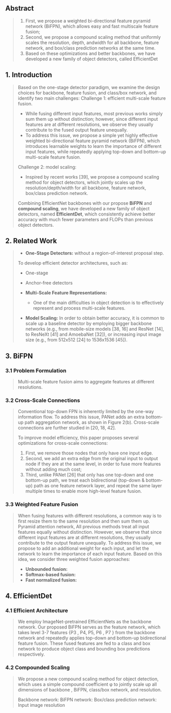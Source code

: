 
## Abstract
> 1. First, we propose a weighted bi-directional feature pyramid network (BiFPN), which allows easy and fast multiscale feature fusion;
> 2. Second, we propose a compound scaling method that uniformly scales the resolution, depth, andwidth for all backbone, 
> feature network, and box/class prediction networks at the same time.
> 3.  Based on these optimizations and better backbones, we have developed a new family of object detectors, called EfficientDet

## 1. Introduction
> Based on the one-stage detector paradigm, we examine the design choices for backbone, feature fusion, and class/box network, 
> and identify two main challenges:
> Challenge 1: efficient multi-scale feature fusion.
>   * While fusing different input features, most previous works simply sum them up without distinction; however, since different 
> input features are at different resolutions, we observe they usually contribute to the fused output feature unequally. 
>   * To address this issue, we propose a simple yet highly effective weighted bi-directional feature pyramid network (BiFPN), 
> which introduces learnable weights to learn the importance of different input features, while repeatedly applying top-down 
> and bottom-up multi-scale feature fusion.
> 
> Challenge 2: model scaling:
>   * Inspired by recent works [39], we propose a compound scaling method for object detectors, which jointly scales up 
> the resolution/depth/width for all backbone, feature network, box/class prediction network.
>
> Combining EfficientNet backbones with our propose **BiFPN** and **compound scaling**, we have developed a new family of object detectors, 
> named **EfficientDet**, which consistently achieve better accuracy with much fewer parameters and FLOPs than previous object detectors.


## 2. Related Work
> * **One-Stage Detectors:** without a region-of-interest proposal step.
> 
> To develop efficient detector architectures, such as:
> * One-stage
> * Anchor-free detectors
>
> * **Multi-Scale Feature Representations:** 
>   * One of the main difficulties in object detection is to effectively represent and process multi-scale features.
> 
> * **Model Scaling:** In order to obtain better accuracy, it is common to scale up a baseline detector by employing bigger 
> backbone networks (e.g., from mobile-size models [38, 16] and ResNet [14], to ResNeXt [41] and AmoebaNet [32]), 
> or increasing input image size (e.g., from 512x512 [24] to 1536x1536 [45]). 


## 3. BiFPN
### 3.1 Problem Formulation
> Multi-scale feature fusion aims to aggregate features at different resolutions.

### 3.2 Cross-Scale Connections
> Conventional top-down FPN is inherently limited by the one-way information flow. To address this issue, PANet adds an 
> extra bottom-up path aggregation network, as shown in Figure 2(b). Cross-scale connections are further studied in [20, 18, 42]. 
>
> To improve model efficiency, this paper proposes several optimizations for cross-scale connections:
> 1. First, we remove those nodes that only have one input edge.
> 2. Second, we add an extra edge from the original input to output node if they are at the same level, in order to fuse more features without adding much cost;
> 3. Third, unlike PANet [26] that only has one top-down and one bottom-up path, we treat each bidirectional (top-down & bottom-up) path 
> as one feature network layer, and repeat the same layer multiple times to enable more high-level feature fusion.

### 3.3 Weighted Feature Fusion
> When fusing features with different resolutions, a common way is to first resize them to the same resolution and then sum them up.
> Pyramid attention network, 
> All previous methods treat all input features equally without distinction. However, we observe that since different input 
> features are at different resolutions, they usually contribute to the output feature unequally.
> To address this issue, we propose to add an additional weight for each input, and let the network to learn the importance 
> of each input feature. Based on this idea, we consider three weighted fusion approaches:
> * **Unbounded fusion:**
> * **Softmax-based fusion:**
> * **Fast normalized fusion:**


## 4. EfficientDet
### 4.1 Efficient Architecture
> We employ ImageNet-pretrained EfficientNets as the backbone network. Our proposed BiFPN serves as the feature network, 
> which takes level 3-7 features {P3 , P4, P5, P6 , P7 } from the backbone network and repeatedly applies top-down and 
> bottom-up bidirectional feature fusion. These fused features are fed to a class and box network to produce object class 
> and bounding box predictions respectively.
> 

### 4.2 Compounded Scaling
> We propose a new compound scaling method for object detection, which uses a simple compound coefficient φ to jointly 
> scale up all dimensions of backbone , BiFPN, class/box network, and resolution.
>
> Backbone network: 
> BiFPN network:
> Box/class prediction network:
> Input image resolution



